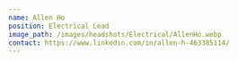 ```yaml
---
name: Allen Ho
position: Electrical Lead
image_path: /images/headshots/Electrical/AllenHo.webp
contact: https://www.linkedin.com/in/allen-h-463385114/
---
```

